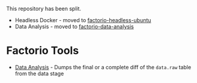 This repository has been split.

* Headless Docker -  moved to [factorio-headless-ubuntu](https://github.com/DedlySpyder/factorio-headless-ubuntu)
* Data Analysis - moved to [factorio-data-analysis](https://github.com/DedlySpyder/factorio-data-analysis)

# Factorio Tools

* [Data Analysis](tools/data_analysis) - Dumps the final or a complete diff of the `data.raw` table from the data stage
